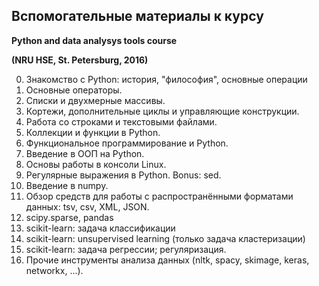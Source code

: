 ## Вспомогательные материалы к курсу 
**Python and data analysys tools course**

**(NRU HSE, St. Petersburg, 2016)**

0. Знакомство с Python: история, "философия", основные операции
1. Основные операторы.
2. Списки и двухмерные массивы.
3. Кортежи, дополнительные циклы и управляющие конструкции.
4. Работа со строками и текстовыми файлами.
5. Коллекции и функции в Python.
6. Функциональное программирование и Python.
7. Введение в ООП на Python.
8. Основы работы в консоли Linux.
9. Регулярные выражения в Python. Bonus: sed.
10. Введение в numpy.
11. Обзор средств для работы с распространёнными форматами данных: tsv, csv, XML, JSON.
12. scipy.sparse, pandas
13. scikit-learn: задача классификации
14. scikit-learn: unsupervised learning (только задача кластеризации)
15. scikit-learn: задача регрессии; регуляризация.
16. Прочие инструменты анализа данных (nltk, spacy, skimage, keras, networkx, ...).
